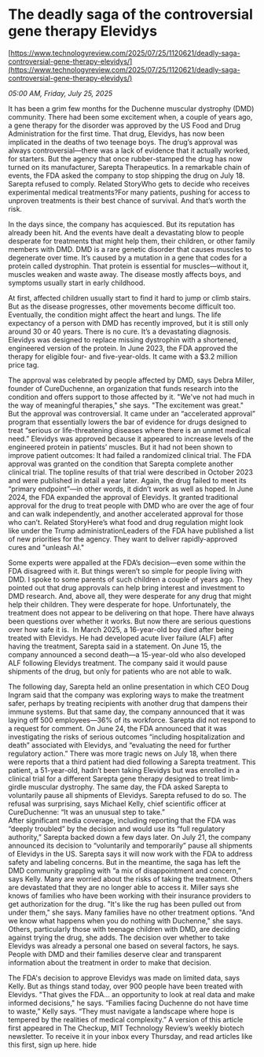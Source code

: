 # The deadly saga of the controversial gene therapy Elevidys

[https://www.technologyreview.com/2025/07/25/1120621/deadly-saga-controversial-gene-therapy-elevidys/](https://www.technologyreview.com/2025/07/25/1120621/deadly-saga-controversial-gene-therapy-elevidys/)

*05:00 AM, Friday, July 25, 2025*

It has been a grim few months for the Duchenne muscular dystrophy (DMD) community. There had been some excitement when, a couple of years ago, a gene therapy for the disorder was approved by the US Food and Drug Administration for the first time. That drug, Elevidys, has now been implicated in the deaths of two teenage boys. The drug’s approval was always controversial—there was a lack of evidence that it actually worked, for starters. But the agency that once rubber-stamped the drug has now turned on its manufacturer, Sarepta Therapeutics. In a remarkable chain of events, the FDA asked the company to stop shipping the drug on July 18. Sarepta refused to comply. Related StoryWho gets to decide who receives experimental medical treatments?For many patients, pushing for access to unproven treatments is their best chance of survival. And that’s worth the risk.

In the days since, the company has acquiesced. But its reputation has already been hit. And the events have dealt a devastating blow to people desperate for treatments that might help them, their children, or other family members with DMD. DMD is a rare genetic disorder that causes muscles to degenerate over time. It’s caused by a mutation in a gene that codes for a protein called dystrophin. That protein is essential for muscles—without it, muscles weaken and waste away. The disease mostly affects boys, and symptoms usually start in early childhood.

At first, affected children usually start to find it hard to jump or climb stairs. But as the disease progresses, other movements become difficult too. Eventually, the condition might affect the heart and lungs. The life expectancy of a person with DMD has recently improved, but it is still only around 30 or 40 years. There is no cure. It’s a devastating diagnosis. Elevidys was designed to replace missing dystrophin with a shortened, engineered version of the protein. In June 2023, the FDA approved the therapy for eligible four- and five-year-olds. It came with a $3.2 million price tag.

The approval was celebrated by people affected by DMD, says Debra Miller, founder of CureDuchenne, an organization that funds research into the condition and offers support to those affected by it. "We've not had much in the way of meaningful therapies," she says. "The excitement was great." But the approval was controversial. It came under an “accelerated approval” program that essentially lowers the bar of evidence for drugs designed to treat “serious or life-threatening diseases where there is an unmet medical need.” Elevidys was approved because it appeared to increase levels of the engineered protein in patients’ muscles. But it had not been shown to improve patient outcomes: It had failed a randomized clinical trial. The FDA approval was granted on the condition that Sarepta complete another clinical trial. The topline results of that trial were described in October 2023 and were published in detail a year later. Again, the drug failed to meet its “primary endpoint”—in other words, it didn’t work as well as hoped.  In June 2024, the FDA expanded the approval of Elevidys. It granted traditional approval for the drug to treat people with DMD who are over the age of four and can walk independently, and another accelerated approval for those who can’t. Related StoryHere’s what food and drug regulation might look like under the Trump administrationLeaders of the FDA have published a list of new priorities for the agency. They want to deliver rapidly-approved cures and "unleash AI."

Some experts were appalled at the FDA’s decision—even some within the FDA disagreed with it. But things weren’t so simple for people living with DMD. I spoke to some parents of such children a couple of years ago. They pointed out that drug approvals can help bring interest and investment to DMD research. And, above all, they were desperate for any drug that might help their children. They were desperate for hope. Unfortunately, the treatment does not appear to be delivering on that hope. There have always been questions over whether it works. But now there are serious questions over how safe it is.  In March 2025, a 16-year-old boy died after being treated with Elevidys. He had developed acute liver failure (ALF) after having the treatment, Sarepta said in a statement. On June 15, the company announced a second death—a 15-year-old who also developed ALF following Elevidys treatment. The company said it would pause shipments of the drug, but only for patients who are not able to walk.

The following day, Sarepta held an online presentation in which CEO Doug Ingram said that the company was exploring ways to make the treatment safer, perhaps by treating recipients with another drug that dampens their immune systems. But that same day, the company announced that it was laying off 500 employees—36% of its workforce. Sarepta did not respond to a request for comment. On June 24, the FDA announced that it was investigating the risks of serious outcomes “including hospitalization and death” associated with Elevidys, and “evaluating the need for further regulatory action.” There was more tragic news on July 18, when there were reports that a third patient had died following a Sarepta treatment. This patient, a 51-year-old, hadn’t been taking Elevidys but was enrolled in a clinical trial for a different Sarepta gene therapy designed to treat limb-girdle muscular dystrophy. The same day, the FDA asked Sarepta to voluntarily pause all shipments of Elevidys. Sarepta refused to do so. The refusal was surprising, says Michael Kelly, chief scientific officer at CureDuchenne: “It was an unusual step to take.” After significant media coverage, including reporting that the FDA was “deeply troubled” by the decision and would use its “full regulatory authority,” Sarepta backed down a few days later. On July 21, the company announced its decision to “voluntarily and temporarily” pause all shipments of Elevidys in the US. Sarepta says it will now work with the FDA to address safety and labeling concerns. But in the meantime, the saga has left the DMD community grappling with “a mix of disappointment and concern,” says Kelly. Many are worried about the risks of taking the treatment. Others are devastated that they are no longer able to access it. Miller says she knows of families who have been working with their insurance providers to get authorization for the drug. "It's like the rug has been pulled out from under them," she says. Many families have no other treatment options. "And we know what happens when you do nothing with Duchenne," she says. Others, particularly those with teenage children with DMD, are deciding against trying the drug, she adds.  The decision over whether to take Elevidys was already a personal one based on several factors, he says. People with DMD and their families deserve clear and transparent information about the treatment in order to make that decision.

The FDA's decision to approve Elevidys was made on limited data, says Kelly. But as things stand today, over 900 people have been treated with Elevidys. "That gives the FDA... an opportunity to look at real data and make informed decisions," he says.  “Families facing Duchenne do not have time to waste,” Kelly says. “They must navigate a landscape where hope is tempered by the realities of medical complexity.” A version of this article first appeared in The Checkup, MIT Technology Review’s weekly biotech newsletter. To receive it in your inbox every Thursday, and read articles like this first, sign up here. hide

